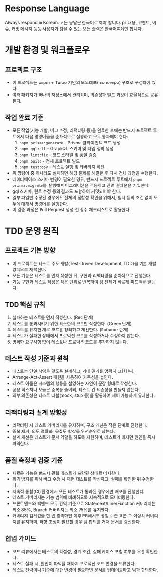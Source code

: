 # Response Language

Always respond in Korean. 모든 응답은 한국어로 해야 합니다. pr 내용, 코멘트, 이슈, 커밋 메시지 등등 사용자가 읽을 수 있는 모든 출력은 한국어여야만 합니다.

# 개발 환경 및 워크플로우

## 프로젝트 구조
- 이 프로젝트는 pnpm + Turbo 기반의 모노레포(monorepo) 구조로 구성되어 있다.
- 여러 패키지가 하나의 저장소에서 관리되며, 의존성과 빌드 과정이 효율적으로 공유된다.

## 작업 완료 기준
- 모든 작업(기능 개발, 버그 수정, 리팩터링 등)을 완료한 후에는 반드시 프로젝트 루트에서 다음 명령어들을 순차적으로 실행하고 모두 통과해야 한다:
  1. `pnpm prisma:generate` - Prisma 클라이언트 코드 생성
  2. `pnpm gql:all` - GraphQL 스키마 및 타입 정의 생성
  3. `pnpm lint:fix` - 코드 스타일 및 품질 검증
  4. `pnpm build` - 전체 프로젝트 빌드
  5. `pnpm test:cov` - 테스트 실행 및 커버리지 확인
- 위 명령어 중 하나라도 실패하면 해당 문제를 해결한 후 다시 전체 과정을 수행한다.
- 데이터베이스 스키마 변경이 필요한 경우, 반드시 프로젝트 루트에서 `pnpm prisma:migrate`를 실행해 마이그레이션을 적용하고 관련 결과물을 커밋한다.
- gql 스키마, 린트 수정 등의 결과도 포함하여 커밋되어야 한다.
- 일부 파일만 수정된 경우에도 전체의 정합성 확인을 위해서, 필터 등의 조건 없이 모두에 대해서 명령어를 실행한다.
- 이 검증 과정은 Pull Request 생성 전 필수 체크리스트로 활용한다.

# TDD 운영 원칙

## 프로젝트 기본 방향
- 이 프로젝트는 테스트 주도 개발(Test-Driven Development, TDD)을 기본 개발 방식으로 채택한다.
- 모든 기능은 테스트를 먼저 작성한 뒤, 구현과 리팩터링을 순차적으로 진행한다.
- 기능 구현과 테스트 작성은 작은 단위로 반복하여 팀 전체가 빠르게 피드백을 얻는다.

## TDD 핵심 규칙
1. 실패하는 테스트를 먼저 작성한다. (Red 단계)
2. 테스트를 통과시키기 위한 최소한의 코드만 작성한다. (Green 단계)
3. 테스트를 유지한 채로 코드를 정리하고 개선한다. (Refactor 단계)
4. 테스트가 실패한 상태에서 프로덕션 코드를 작성하거나 수정하지 않는다.
5. 명확한 요구사항 없이 테스트나 프로덕션 코드를 추가하지 않는다.

## 테스트 작성 기준과 원칙
- 테스트는 단일 책임을 갖도록 설계하고, 기대 결과를 명확히 표현한다.
- Arrange-Act-Assert 패턴을 사용하여 가독성을 높인다.
- 테스트 이름은 시스템의 행동을 설명하는 자연어 문장 형태로 작성한다.
- 공용 픽스처나 모듈은 중복을 줄이되, 테스트 간 의존성을 만들지 않는다.
- 외부 의존성은 테스트 더블(mock, stub 등)을 활용하여 제어 가능하게 유지한다.

## 리팩터링과 설계 방향성
- 리팩터링 시 테스트 커버리지를 유지하며, 구조 개선은 작은 단계로 진행한다.
- 중복 제거, 의도 명확화, 응집도 향상을 우선순위로 삼는다.
- 설계 개선은 테스트가 문서 역할을 하도록 지원하며, 테스트가 깨지면 원인을 즉시 파악한다.

## 품질 측정과 검증 기준
- 새로운 기능은 반드시 관련 테스트가 포함된 상태로 머지한다.
- 회귀 방지를 위해 버그 수정 시 재현 테스트를 작성하고, 실패를 확인한 뒤 수정한다.
- 지속적 통합(CI) 환경에서 모든 테스트가 통과된 경우에만 배포를 진행한다.
- 테스트 커버리지는 기능 범위에 비례하도록 지속적으로 모니터링한다.
- 프론트엔드와 백엔드 모두 전역 기준으로 Statement/Line/Function 커버리지는 최소 85%, Branch 커버리지는 최소 75%를 유지한다.
- 커버리지 임계값을 한 번 충족하면 이후 PR에서도 동일 수준 혹은 그 이상의 커버리지를 유지하며, 하향 조정이 필요할 경우 팀 합의를 거쳐 문서를 갱신한다.

## 협업 가이드
- 코드 리뷰에서는 테스트의 적절성, 경계 조건, 실패 케이스 포함 여부를 우선 확인한다.
- 테스트 실패 시, 원인이 파악될 때까지 프로덕션 코드 변경을 보류한다.
- 테스트 전략이나 기준에 대한 변경이 필요하면 문서를 업데이트하고 팀과 합의한다.
